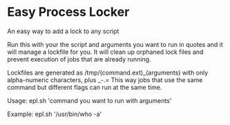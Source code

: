 Easy Process Locker
=========

An easy way to add a lock to any script

Run this with your the script and arguments you want to run in quotes and it will manage a lockfile for you.
It will clean up orphaned lock files and prevent execution of jobs that are already running. 


Lockfiles are generated as /tmp/(command.ext)_(arguments) with only alpha-numeric characters, plus _-.= 
This way jobs that use the same command but different flags can run at the same time. 

Usage: epl.sh 'command you want to run with arguments'

Example: epl.sh '/usr/bin/who -a'
